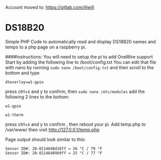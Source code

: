 Account moved to: https://gitlab.com/illwill 



# DS18B20
Simple PHP Code to automatically read and display DS18B20 names and temps to a php page on a raspberry pi.

####Instructions:
You will need to setup the pi to add OneWire support
Start by adding the following line to /boot/config.txt
You can edit that file with nano by running `sudo nano /boot/config.txt` and then scroll to the bottom and type

`dtoverlay=w1-gpio`

 press ctrl+x and y to confirm, then `sudo nano /etc/modules` add the following 2 lines to the bottom:

`w1-gpio`

`w1-therm`

press ctrl+x and y to confirm , then reboot your pi. Add temp.php to /var/www/ then visit http://127.0.0.1/temp.php

Page output should look similar to this:
```
Sensor ID#: 28-0214640d18ff = 26 °C / 79 °F 
Sensor ID#: 28-02146409b9ff = 25 °C / 77 °F
```
